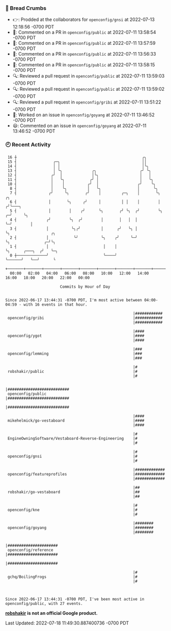 ### 🍞 Bread Crumbs

 * 👉: Prodded at the collaborators for `openconfig/gnsi` at 2022-07-13 12:18:56 -0700 PDT
 * 💬: Commented on a PR in  `openconfig/public` at 2022-07-11 13:58:54 -0700 PDT
 * 💬: Commented on a PR in  `openconfig/public` at 2022-07-11 13:57:59 -0700 PDT
 * 💬: Commented on a PR in  `openconfig/public` at 2022-07-11 13:56:33 -0700 PDT
 * 💬: Commented on a PR in  `openconfig/public` at 2022-07-11 13:58:15 -0700 PDT
 * 🔍: Reviewed a pull request in  `openconfig/public` at 2022-07-11 13:59:03 -0700 PDT
 * 🔍: Reviewed a pull request in  `openconfig/public` at 2022-07-11 13:59:02 -0700 PDT
 * 🔍: Reviewed a pull request in  `openconfig/gribi` at 2022-07-11 13:51:22 -0700 PDT
 * 👀: Worked on an issue in `openconfig/goyang` at 2022-07-11 13:46:52 -0700 PDT
 * 😃: Commented on an issue in `openconfig/goyang` at 2022-07-11 13:46:52 -0700 PDT

### 🕘 Recent Activity
```
 16 ┼                                                       ╭╮
 15 ┤                ╭─╮                                    ││
 14 ┤                │ │                                    │╰╮
 13 ┤                │ ╰╮             ╭╮                   ╭╯ ╰╮
 12 ┤               ╭╯  │             │╰╮                  │   │
 11 ┤               │   ╰╮           ╭╯ │                  │   ╰╮
 10 ┤               │    │          ╭╯  │                 ╭╯    ╰╮
  8 ┤               │    ╰╮         │   ╰╮                │      ╰╮
  7 ┤              ╭╯     ╰╮       ╭╯    │         ╭─╮    │       ╰╮     ╭╮
  6 ┤              │       ╰╮     ╭╯     │         │ │    │        │    ╭╯╰───╮
  5 ┤              │        │    ╭╯      ╰╮       ╭╯ ╰╮  ╭╯        ╰╮ ╭─╯     ╰╮
  4 ┤             ╭╯        ╰╮  ╭╯        │       │   │  │          ╰─╯        │
  3 ┤             │          ╰╮╭╯         │      ╭╯   ╰╮ │                     ╰╮                  ╭╮
  2 ┤             │           ╰╯          ╰╮    ╭╯     ╰─╯                      ╰╮               ╭─╯╰╮
  1 ┤             │                        │    │                                ╰╮      ╭───╮  ╭╯   ╰─╮
  0 ┼─────────────╯                        ╰────╯                                 ╰──────╯   ╰──╯      ╰
    +───────+───────+───────+───────+───────+───────+───────+───────+───────+───────+───────+───────+────
  00:00   02:00   04:00   06:00   08:00   10:00   12:00   14:00   16:00   18:00   20:00   22:00   00:00   

						Commits by Hour of Day


Since 2022-06-17 13:44:31 -0700 PDT, I'm most active between 04:00-04:59 - with 16 events in that hour.

```



```
                                                        |############
 openconfig/gribi                                       |############
                                                        |############

                                                        |####
 openconfig/ygot                                        |####
                                                        |####

                                                        |###
 openconfig/lemming                                     |###
                                                        |###

                                                        |#
 robshakir/public                                       |#
                                                        |#

                                                        |###########################
 openconfig/public                                      |###########################
                                                        |###########################

                                                        |####
 mikehelmick/go-vestaboard                              |####
                                                        |####

                                                        |#
 EngineOwningSoftware/Vestaboard-Reverse-Engineering    |#
                                                        |#

                                                        |#
 openconfig/gnsi                                        |#
                                                        |#

                                                        |#############
 openconfig/featureprofiles                             |#############
                                                        |#############

                                                        |##
 robshakir/go-vestaboard                                |##
                                                        |##

                                                        |#
 openconfig/kne                                         |#
                                                        |#

                                                        |########
 openconfig/goyang                                      |########
                                                        |########

                                                        |######################
 openconfig/reference                                   |######################
                                                        |######################

                                                        |#
 gchq/BoilingFrogs                                      |#
                                                        |#



Since 2022-06-17 13:44:31 -0700 PDT, I've been most active in openconfig/public, with 27 events.

```
**[robshakir](mailto:robjs@google.com) is not an official Google product.**  


Last Updated: 2022-07-18 11:49:30.887400736 -0700 PDT
